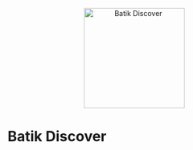<p align="center">
    <img width="200" src="[http://material-bread.org/logo-shadow.svg](https://github.com/BatikDiscover/CH2-PS500/assets/141993602/b3270278-271b-4839-8afd-af1d5b787fa2)" alt="Batik Discover">
</p>

<h1>Batik Discover<h1>
